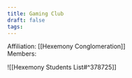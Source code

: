 ```yaml
---
title: Gaming Club
draft: false
tags:
---
```

Affiliation: [[Hexemony Conglomeration]]  
Members:

![[Hexemony Students List#^378725]]